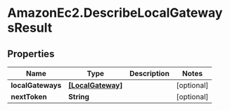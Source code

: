 # AmazonEc2.DescribeLocalGatewaysResult

## Properties

Name | Type | Description | Notes
------------ | ------------- | ------------- | -------------
**localGateways** | [**[LocalGateway]**](LocalGateway.md) |  | [optional] 
**nextToken** | **String** |  | [optional] 


